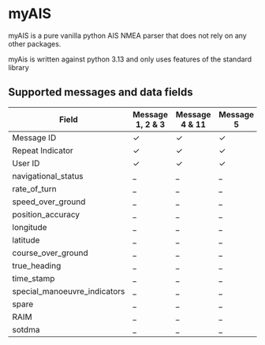 # myAIS

myAIS is a pure vanilla python AIS NMEA parser that does not rely on any other packages.

myAis is written against python 3.13 and only uses features of the standard library

## Supported messages and data fields

|Field|Message 1, 2 & 3|Message 4 & 11|Message 5|Message 6|Message 7 & 13|Message 8|Message 9|Message 10|Message 12|Message 14|Message 15|Message 16|Message 17|Message 18|Message 19|Message 20|Message 21|Message 22|Message 23|Message 24|Message 25|Message 26|Message 27|
|---|---|---|---|---|---|---|---|---|---|---|---|---|---|---|---|---|---|---|---|---|---|---|---|
|Message ID|&check;|&check;|&check;|&check;|&check;|&check;|&check;|&check;|&check;|&check;|&check;|&check;|&check;|&check;|&check;|&check;|&check;|&check;|&check;|&check;|&check;|&check;|&check;|&check;|&check;|&check;|
|Repeat Indicator|&check;|&check;|&check;|&check;|&check;|&check;|&check;|&check;|&check;|&check;|&check;|&check;|&check;|&check;|&check;|&check;|&check;|&check;|&check;|&check;|&check;|&check;|&check;|&check;|&check;|&check;|
|User ID|&check;|&check;|&check;|&check;|&check;|&check;|&check;|&check;|&check;|&check;|&check;|&check;|&check;|&check;|&check;|&check;|&check;|&check;|&check;|&check;|&check;|&check;|&check;|&check;|&check;|&check;|
|navigational_status|_|_|_|_|_|_|_|_|_|_|_|_|_|_|_|_|_|_|_|_|_|_|_|
|rate_of_turn|_|_|_|_|_|_|_|_|_|_|_|_|_|_|_|_|_|_|_|_|_|_|_|
|speed_over_ground|_|_|_|_|_|_|_|_|_|_|_|_|_|_|_|_|_|_|_|_|_|_|_|
|position_accuracy|_|_|_|_|_|_|_|_|_|_|_|_|_|_|_|_|_|_|_|_|_|_|_|
|longitude|_|_|_|_|_|_|_|_|_|_|_|_|_|_|_|_|_|_|_|_|_|_|_|
|latitude|_|_|_|_|_|_|_|_|_|_|_|_|_|_|_|_|_|_|_|_|_|_|_|
|course_over_ground|_|_|_|_|_|_|_|_|_|_|_|_|_|_|_|_|_|_|_|_|_|_|_|
|true_heading|_|_|_|_|_|_|_|_|_|_|_|_|_|_|_|_|_|_|_|_|_|_|_|
|time_stamp|_|_|_|_|_|_|_|_|_|_|_|_|_|_|_|_|_|_|_|_|_|_|_|
|special_manoeuvre_indicators|_|_|_|_|_|_|_|_|_|_|_|_|_|_|_|_|_|_|_|_|_|_|_|
|spare|_|_|_|_|_|_|_|_|_|_|_|_|_|_|_|_|_|_|_|_|_|_|_|
|RAIM|_|_|_|_|_|_|_|_|_|_|_|_|_|_|_|_|_|_|_|_|_|_|_|
|sotdma|_|_|_|_|_|_|_|_|_|_|_|_|_|_|_|_|_|_|_|_|_|_|_|
